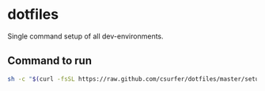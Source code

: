 # dotfiles

Single command setup of all dev-environments.

## Command to run

```bash
sh -c "$(curl -fsSL https://raw.github.com/csurfer/dotfiles/master/setup.sh)"
```
